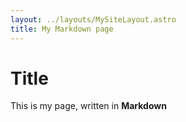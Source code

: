 ```yaml
---
layout: ../layouts/MySiteLayout.astro
title: My Markdown page
---
```


# Title
This is my page, written in **Markdown**